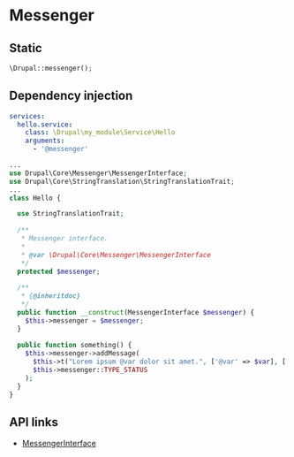 # Messenger

## Static

```php
\Drupal::messenger();
```

## Dependency injection

```yml
services:
  hello.service:
    class: \Drupal\my_module\Service\Hello
    arguments:
      - '@messenger'
 ```
 
```php
...
use Drupal\Core\Messenger\MessengerInterface;
use Drupal\Core\StringTranslation\StringTranslationTrait;
...
class Hello {

  use StringTranslationTrait;
  
  /**
   * Messenger interface.
   *
   * @var \Drupal\Core\Messenger\MessengerInterface
   */
  protected $messenger;
  
  /**
   * {@inheritdoc}
   */
  public function __construct(MessengerInterface $messenger) {
    $this->messenger = $messenger;
  }
  
  public function something() {
    $this->messenger->addMessage(
      $this->t("Lorem ipsum @var dolor sit amet.", ['@var' => $var], ['context' => 'Custom context name'])
      $this->messenger::TYPE_STATUS
    );
  }
}
 ```
 
 ## API links
 
  - [MessengerInterface](https://api.drupal.org/api/drupal/core%21lib%21Drupal%21Core%21Messenger%21MessengerInterface.php/interface/MessengerInterface/8.5.x)

